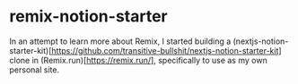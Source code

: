 # remix-notion-starter

In an attempt to learn more about Remix, I started building a (nextjs-notion-starter-kit)[https://github.com/transitive-bullshit/nextjs-notion-starter-kit] clone in (Remix.run)[https://remix.run/], specifically to use as my own personal site.